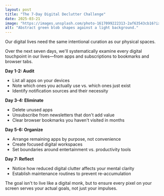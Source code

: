 ```yaml
---
layout: post
title: "The 7-Day Digital Declutter Challenge"
date: 2025-03-21
image: "https://images.unsplash.com/photo-1617099222313-2af63543cb16?ixlib=rb-4.0.3&q=80&fm=jpg&crop=entropy&cs=tinysrgb&w=600"
alt: "Abstract green blob shapes against a light background."
---
```


Our digital lives need the same intentional curation as our physical spaces.

Over the next seven days, we'll systematically examine every digital touchpoint in our lives—from apps and subscriptions to bookmarks and browser tabs.

**Day 1-2: Audit**
- List all apps on your devices
- Note which ones you actually use vs. which ones just exist
- Identify notification sources and their necessity

**Day 3-4: Eliminate**
- Delete unused apps
- Unsubscribe from newsletters that don't add value
- Clear browser bookmarks you haven't visited in months

**Day 5-6: Organize**
- Arrange remaining apps by purpose, not convenience
- Create focused digital workspaces
- Set boundaries around entertainment vs. productivity tools

**Day 7: Reflect**
- Notice how reduced digital clutter affects your mental clarity
- Establish maintenance routines to prevent re-accumulation

The goal isn't to live like a digital monk, but to ensure every pixel on your screen serves your actual goals, not just your impulses.